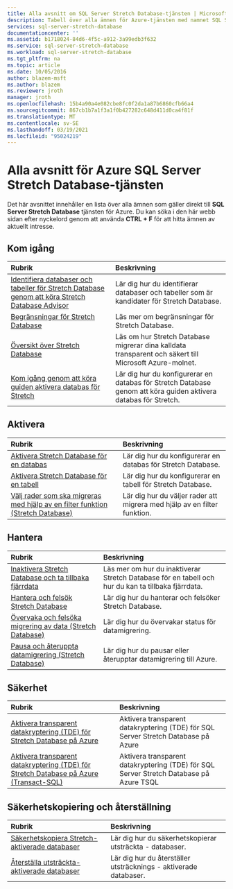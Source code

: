 ```yaml
---
title: Alla avsnitt om SQL Server Stretch Database-tjänsten | Microsoft Docs
description: Tabell över alla ämnen för Azure-tjänsten med namnet SQL Server Stretch Database som finns på https://azure.microsoft.com/documentation/articles/ , rubrik och beskrivning.
services: sql-server-stretch-database
documentationcenter: ''
ms.assetid: b1718024-84d6-4f5c-a912-3a99edb3f632
ms.service: sql-server-stretch-database
ms.workload: sql-server-stretch-database
ms.tgt_pltfrm: na
ms.topic: article
ms.date: 10/05/2016
author: blazem-msft
ms.author: blazem
ms.reviewer: jroth
manager: jroth
ms.openlocfilehash: 15b4a90a4e082cbe8fc0f2da1a87b6860cfb66a4
ms.sourcegitcommit: 867cb1b7a1f3a1f0b427282c648d411d0ca4f81f
ms.translationtype: MT
ms.contentlocale: sv-SE
ms.lasthandoff: 03/19/2021
ms.locfileid: "95024219"
---
```

# <a name="all-topics-for-azure-sql-server-stretch-database-service"></a>Alla avsnitt för Azure SQL Server Stretch Database-tjänsten
Det här avsnittet innehåller en lista över alla ämnen som gäller direkt till **SQL Server Stretch Database** tjänsten för Azure. Du kan söka i den här webb sidan efter nyckelord genom att använda **CTRL + F** för att hitta ämnen av aktuellt intresse.

## <a name="get-started"></a>Kom igång
| Rubrik | Beskrivning |
|:--- |:--- |
|[Identifiera databaser och tabeller för Stretch Database genom att köra Stretch Database Advisor](/sql/sql-server/stretch-database/stretch-database-databases-and-tables-stretch-database-advisor) |Lär dig hur du identifierar databaser och tabeller som är kandidater för Stretch Database. |
|[Begränsningar för Stretch Database](/sql/sql-server/stretch-database/limitations-for-stretch-database) |Läs mer om begränsningar för Stretch Database. |
|[Översikt över Stretch Database](/sql/sql-server/stretch-database/stretch-database) |Läs om hur Stretch Database migrerar dina kalldata transparent och säkert till Microsoft Azure-molnet. |
|[Kom igång genom att köra guiden aktivera databas för Stretch](/sql/sql-server/stretch-database/get-started-by-running-the-enable-database-for-stretch-wizard) |Lär dig hur du konfigurerar en databas för Stretch Database genom att köra guiden aktivera databas för Stretch. |

## <a name="enable"></a>Aktivera
| Rubrik | Beskrivning |
|:--- |:--- |
|[Aktivera Stretch Database för en databas](/sql/sql-server/stretch-database/enable-stretch-database-for-a-database) |Lär dig hur du konfigurerar en databas för Stretch Database. |
|[Aktivera Stretch Database för en tabell](/sql/sql-server/stretch-database/enable-stretch-database-for-a-table) |Lär dig hur du konfigurerar en tabell för Stretch Database. |
|[Välj rader som ska migreras med hjälp av en filter funktion (Stretch Database)](/sql/sql-server/stretch-database/select-rows-to-migrate-by-using-a-filter-function-stretch-database) |Lär dig hur du väljer rader att migrera med hjälp av en filter funktion. |

## <a name="manage"></a>Hantera
| Rubrik | Beskrivning |
|:--- |:--- |
|[Inaktivera Stretch Database och ta tillbaka fjärrdata](/sql/sql-server/stretch-database/disable-stretch-database-and-bring-back-remote-data) |Läs mer om hur du inaktiverar Stretch Database för en tabell och hur du kan ta tillbaka fjärrdata. |
|[Hantera och felsök Stretch Database](/sql/sql-server/stretch-database/manage-and-troubleshoot-stretch-database) |Lär dig hur du hanterar och felsöker Stretch Database. |
|[Övervaka och felsöka migrering av data (Stretch Database)](/sql/sql-server/stretch-database/monitor-and-troubleshoot-data-migration-stretch-database) |Lär dig hur du övervakar status för datamigrering. |
|[Pausa och återuppta datamigrering (Stretch Database)](/sql/sql-server/stretch-database/pause-and-resume-data-migration-stretch-database) |Lär dig hur du pausar eller återupptar datamigrering till Azure. |

## <a name="security"></a>Säkerhet
| Rubrik | Beskrivning |
|:--- |:--- |
|[Aktivera transparent datakryptering (TDE) för Stretch Database på Azure](sql-server-stretch-database-encryption-tde.md) |Aktivera transparent datakryptering (TDE) för SQL Server Stretch Database på Azure |
|[Aktivera transparent datakryptering (TDE) för Stretch Database på Azure (Transact-SQL)](sql-server-stretch-database-tde-tsql.md) |Aktivera transparent datakryptering (TDE) för SQL Server Stretch Database på Azure TSQL |

## <a name="backup-and-recovery"></a>Säkerhetskopiering och återställning
| Rubrik | Beskrivning |
|:--- |:--- |
|[Säkerhetskopiera Stretch-aktiverade databaser](/sql/sql-server/stretch-database/backup-stretch-enabled-databases-stretch-database) |Lär dig hur du säkerhetskopierar utsträckta \- databaser. |
|[Återställa utsträckta-aktiverade databaser](/sql/sql-server/stretch-database/restore-stretch-enabled-databases-stretch-database) |Lär dig hur du återställer utsträcknings \- aktiverade databaser. |